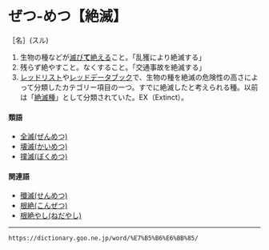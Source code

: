 # ぜつ‐めつ【絶滅】

［名］(スル)
1. 生物の種などが[滅び**て**](ほろびる（滅びる／亡びる）)[絶える](たえる（絶える）)こと。「乱獲により絶滅する」
2. 残らず絶やすこと。なくすること。「交通事故を絶滅する」
3. [レッドリスト](https://dictionary.goo.ne.jp/word/%E3%83%AC%E3%83%83%E3%83%89%E3%83%AA%E3%82%B9%E3%83%88/#jn-234954)や[レッドデータブック](https://dictionary.goo.ne.jp/word/%E3%83%AC%E3%83%83%E3%83%89%E3%83%87%E3%83%BC%E3%82%BF%E3%83%96%E3%83%83%E3%82%AF/#jn-234946)で、生物の種を絶滅の危険性の高さによって分類したカテゴリー項目の一つ。すでに絶滅したと考えられる種。以前は「[絶滅種](https://dictionary.goo.ne.jp/word/%E7%B5%B6%E6%BB%85%E7%A8%AE/#jn-246775)」として分類されていた。EX（Extinct）。
    

#### 類語

-   [全滅(ぜんめつ)](https://dictionary.goo.ne.jp/word/%E5%85%A8%E6%BB%85/#jn-127587)
-   [壊滅(かいめつ)](https://dictionary.goo.ne.jp/word/%E5%A3%8A%E6%BB%85/#jn-37051)
-   [撲滅(ぼくめつ)](https://dictionary.goo.ne.jp/word/%E6%92%B2%E6%BB%85/#jn-203524)

#### 関連語

-   [殲滅(せんめつ)](https://dictionary.goo.ne.jp/word/%E6%AE%B2%E6%BB%85/#jn-127586)
-   [根絶(こんぜつ)](https://dictionary.goo.ne.jp/word/%E6%A0%B9%E7%B5%B6/#jn-83667)
-   [根絶やし(ねだやし)](https://dictionary.goo.ne.jp/word/%E6%A0%B9%E7%B5%B6%E3%82%84%E3%81%97/#jn-170185)

---
`https://dictionary.goo.ne.jp/word/%E7%B5%B6%E6%BB%85/`